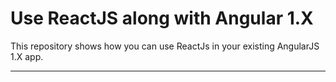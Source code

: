 # Use ReactJS along with Angular 1.X

This repository shows how you can use ReactJs in your existing AngularJS 1.X app.

----------



